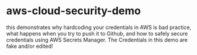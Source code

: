 # aws-cloud-security-demo
this demonstrates why hardcoding your credentials in AWS is bad practice, what happens when you try to push it to Github, and how to safely secure credentials using AWS Secrets Manager. The Credentials in this demo are fake and/or edited!
